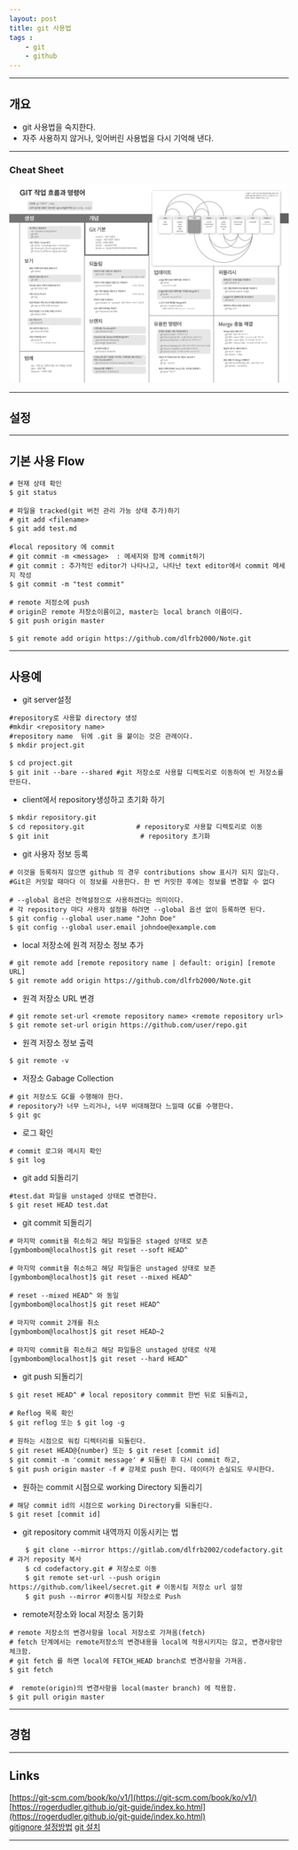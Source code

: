 ```yaml
---
layout: post
title: git 사용법
tags :
    - git
    - github
---
```


---

## 개요
* git 사용법을 숙지한다.
* 자주 사용하지 않거나, 잊어버린 사용법을 다시 기억해 낸다.

---

### Cheat Sheet
![](/images/posts/9.png)

---

## 설정

---

## 기본 사용 Flow
```shell
# 현재 상태 확인
$ git status 

# 파일을 tracked(git 버전 관리 가능 상태 추가)하기
# git add <filename>
$ git add test.md

#local repository 에 commit
# git commit -m <message>  : 메세지와 함께 commit하기
# git commit : 추가적인 editor가 나타나고, 나타난 text editor에서 commit 메세지 작성
$ git commit -m "test commit"

# remote 저정소에 push
# origin은 remote 저장소이름이고, master는 local branch 이름이다.
$ git push origin master

$ git remote add origin https://github.com/dlfrb2000/Note.git
```

---

## 사용예
* git server설정

```shell
#repository로 사용할 directory 생성
#mkdir <repository name>
#repository name  뒤에 .git 을 붙이는 것은 관례이다.
$ mkdir project.git 

$ cd project.git
$ git init --bare --shared #git 저장소로 사용할 디렉토리로 이동하여 빈 저장소를 만든다.
```

* client에서 repository생성하고 초기화 하기

```shell
$ mkdir repository.git
$ cd repository.git             # repository로 사용할 디렉토리로 이동
$ git init                       # repository 초기화
```

* git 사용자 정보 등록

```shell
# 이것을 등록하지 않으면 github 의 경우 contributions show 표시가 되지 않는다. 
#Git은 커밋할 때마다 이 정보를 사용한다. 한 번 커밋한 후에는 정보를 변경할 수 없다

# --global 옵션은 전역설정으로 사용하겠다는 의미이다.
# 각 repository 마다 사용자 설정을 하려면 --global 옵션 없이 등록하면 된다.
$ git config --global user.name "John Doe" 
$ git config --global user.email johndoe@example.com
```

* local 저장소에 원격 저장소 정보 추가

```shell
# git remote add [remote repository name | default: origin] [remote URL]
$ git remote add origin https://github.com/dlfrb2000/Note.git
```

* 원격 저장소 URL 변경

```shell
# git remote set-url <remote repository name> <remote repository url>
$ git remote set-url origin https://github.com/user/repo.git
```

* 원격 저장소 정보 출력

```shell
$ git remote -v
```

* 저장소 Gabage Collection

```shell
# git 저장소도 GC를 수행해야 한다. 
# repository가 너무 느리거나, 너무 비대해졌다 느낄때 GC를 수행한다.
$ git gc
```

* 로그 확인

```shell
# commit 로그와 메시지 확인
$ git log
```

* git add 되돌리기

```shell
#test.dat 파일을 unstaged 상태로 변경한다.
$ git reset HEAD test.dat
```

* git commit 되돌리기

```shell
# 마지막 commit을 취소하고 해당 파일들은 staged 상태로 보존
[gymbombom@localhost]$ git reset --soft HEAD^

# 마지막 commit을 취소하고 해당 파일들은 unstaged 상태로 보존
[gymbombom@localhost]$ git reset --mixed HEAD^

# reset --mixed HEAD^ 와 동일
[gymbombom@localhost]$ git reset HEAD^ 

# 마지막 commit 2개를 취소
[gymbombom@localhost]$ git reset HEAD~2 

# 마지막 commit을 취소하고 해당 파일들은 unstaged 상태로 삭제
[gymbombom@localhost]$ git reset --hard HEAD^
```

* git push 되돌리기

```shell
$ git reset HEAD^ # local repository commmit 한번 뒤로 되돌리고,

# Reflog 목록 확인
$ git reflog 또는 $ git log -g

# 원하는 시점으로 워킹 디렉터리를 되돌린다.
$ git reset HEAD@{number} 또는 $ git reset [commit id]
$ git commit -m 'commit message' # 되돌린 후 다시 commit 하고,
$ git push origin master -f # 강제로 push 한다. 데이터가 손실되도 무시한다.
```

* 원하는 commit 시점으로 working Directory 되돌리기

```shell
# 해당 commit id의 시점으로 working Directory를 되돌린다.
$ git reset [commit id]
```

* git repository commit 내역까지 이동시키는 법

```shell
	$ git clone --mirror https://gitlab.com/dlfrb2002/codefactory.git # 과거 reposity 복사
	$ cd codefactory.git # 저장소로 이동
	$ git remote set-url --push origin https://github.com/likeel/secret.git # 이동시킬 저장소 url 설정
	$ git push --mirror #이동시킬 저장소로 Push
```

* remote저장소와 local 저장소 동기화

```shell
# remote 저장소의 변경사항을 local 저장소로 가져옴(fetch)
# fetch 단계에서는 remote저장소의 변경내용을 local에 적용시키지는 않고, 변경사항만 체크함.
# git fetch 를 하면 local에 FETCH_HEAD branch로 변경사항을 가져옴.
$ git fetch

#  remote(origin)의 변경사항을 local(master branch) 에 적용함.
$ git pull origin master
```

---

## 경험

---

## Links
[https://git-scm.com/book/ko/v1/](https://git-scm.com/book/ko/v1/)  
[https://rogerdudler.github.io/git-guide/index.ko.html](https://rogerdudler.github.io/git-guide/index.ko.html)  
[gitignore 설정방법](http://emflant.tistory.com/127)
[git 설치](https://git-scm.com/download/linux)  

---












